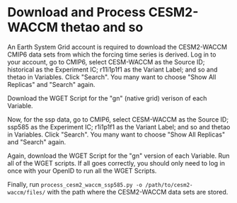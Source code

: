 Download and Process CESM2-WACCM thetao and so
==============================================

An Earth System Grid account is required to download the CESM2-WACCM
CMIP6 data sets from which the forcing time series is derived.  Log
in to your account, go to CMIP6, select CESM-WACCM as the
Source ID; historical as the Experiment IC; r11i1p1f1 as
the Variant Label; and so and thetao in Variables.  Click "Search".  You many
want to choose "Show All Replicas" and "Search" again.

Download the WGET Script for the "gn" (native grid) verison of  each Variable.

Now, for the ssp data, go to CMIP6, select CESM-WACCM as the
Source ID; ssp585 as the Experiment IC; r1i1p1f1 as
the Variant Label; and so and thetao in Variables.  Click "Search".  You many
want to choose "Show All Replicas" and "Search" again.

Again, download the WGET Script for the "gn" version of each Variable.  Run all
of the WGET scripts. If all goes correctly, you should only need to log in once
with your OpenID to run all the WGET Scripts.

Finally, run `process_cesm2_waccm_ssp585.py -o /path/to/cesm2-waccm/files/`
with the path where the CESM2-WACCM data sets are stored.

